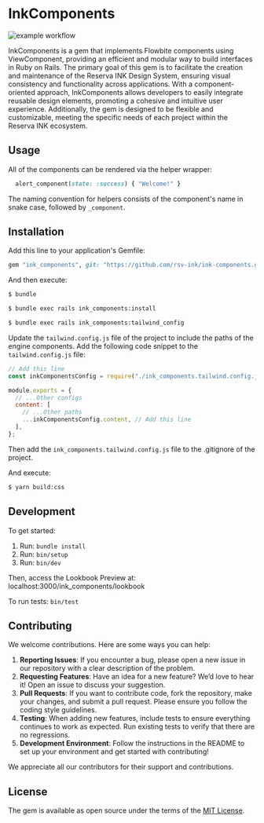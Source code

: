 # InkComponents
![example workflow](https://github.com/rsv-ink/ink_components/actions/workflows/ci.yml/badge.svg)

InkComponents is a gem that implements Flowbite components using ViewComponent, providing an efficient and modular way to build interfaces in Ruby on Rails. The primary goal of this gem is to facilitate the creation and maintenance of the Reserva INK Design System, ensuring visual consistency and functionality across applications. With a component-oriented approach, InkComponents allows developers to easily integrate reusable design elements, promoting a cohesive and intuitive user experience. Additionally, the gem is designed to be flexible and customizable, meeting the specific needs of each project within the Reserva INK ecosystem.

## Usage
All of the components can be rendered via the helper wrapper:

```ruby
  alert_component(state: :success) { "Welcome!" }
```
The naming convention for helpers consists of the component's name in snake case, followed by `_component`.

## Installation
Add this line to your application's Gemfile:

```ruby
gem "ink_components", git: "https://github.com/rsv-ink/ink-components.git", tag: "v0.1.0"
```

And then execute:
```bash
$ bundle
```
```bash
$ bundle exec rails ink_components:install
```

```bash
$ bundle exec rails ink_components:tailwind_config
```

Update the `tailwind.config.js` file of the project to include the paths of the engine components. Add the following code snippet to the `tailwind.config.js` file:
```javascript
// Add this line
const inkComponentsConfig = require("./ink_components.tailwind.config.js");

module.exports = {
  // ...Other configs
  content: [
    // ...Other paths
    ...inkComponentsConfig.content, // Add this line
  ],
};
```

Then add the `ink_components.tailwind.config.js` file to the .gitignore of the project.

And execute:

```bash
$ yarn build:css
```

## Development
To get started:

1. Run: `bundle install`
2. Run: `bin/setup`
3. Run: `bin/dev`

Then, access the Lookbook Preview at: localhost:3000/ink_components/lookbook

To run tests: `bin/test`

## Contributing
We welcome contributions. Here are some ways you can help:

1. **Reporting Issues**: If you encounter a bug, please open a new issue in our repository with a clear description of the problem.
2. **Requesting Features**: Have an idea for a new feature? We’d love to hear it! Open an issue to discuss your suggestion.
3. **Pull Requests**: If you want to contribute code, fork the repository, make your changes, and submit a pull request. Please ensure you follow the coding style guidelines.
4. **Testing**: When adding new features, include tests to ensure everything continues to work as expected. Run existing tests to verify that there are no regressions.
5. **Development Environment**: Follow the instructions in the README to set up your environment and get started with contributing!

We appreciate all our contributors for their support and contributions.

## License
The gem is available as open source under the terms of the [MIT License](https://opensource.org/licenses/MIT).
